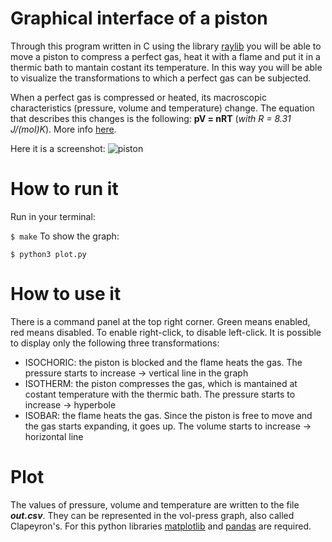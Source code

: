 # Graphical interface of a piston
Through this program written in C using the library [raylib](https://www.raylib.com/) you will be able to move a piston to compress a perfect gas, heat it with a flame and put it in a thermic bath to mantain costant its temperature.
In this way you will be able to visualize the transformations to which a perfect gas can be subjected.

When a perfect gas is compressed or heated, its macroscopic characteristics (pressure, volume and temperature) change. The equation that describes this changes is the following: **pV = nRT** (*with R = 8.31 J/(mol)K*). More info [here](https://en.wikipedia.org/wiki/Ideal_gas_law).

Here it is a screenshot:
![piston](https://github.com/EugenioBarbieriViale/piston/assets/82298389/321a3b40-bbc5-4ac3-aab0-3a07beac0bd0)

# How to run it
Run in your terminal:

``` $ make ```
To show the graph:

``` $ python3 plot.py ```

# How to use it
There is a command panel at the top right corner. Green means enabled, red means disabled. To enable right-click, to disable left-click.
It is possible to display only the following three transformations:
- ISOCHORIC: the piston is blocked and the flame heats the gas. The pressure starts to increase -> vertical line in the graph
- ISOTHERM: the piston compresses the gas, which is mantained at costant temperature with the thermic bath. The pressure starts to increase -> hyperbole
- ISOBAR: the flame heats the gas. Since the piston is free to move and the gas starts expanding, it goes up. The volume starts to increase -> horizontal line

# Plot
The values of pressure, volume and temperature are written to the file ***out.csv***. They can be represented in the vol-press graph, also called Clapeyron's. For this python libraries [matplotlib](https://pypi.org/project/matplotlib/) and [pandas](https://pypi.org/project/pandas/) are required.
